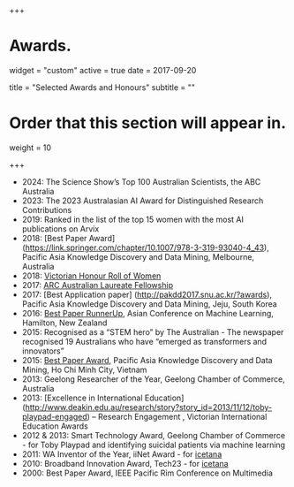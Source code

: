 +++
# Awards.
widget = "custom"
active = true
date = 2017-09-20

title = "Selected Awards and Honours"
subtitle = ""

# Order that this section will appear in.
weight = 10

+++

* 2024: The Science Show’s Top 100 Australian Scientists, the ABC Australia
* 2023: The 2023 Australasian AI Award for Distinguished Research Contributions
* 2019: Ranked in the list of the top 15 women with the most AI publications on Arvix
* 2018: [Best Paper Award] (https://link.springer.com/chapter/10.1007/978-3-319-93040-4_43), Pacific Asia Knowledge Discovery and Data Mining, Melbourne, Australia
* 2018: [Victorian Honour Roll of Women](https://www.premier.vic.gov.au/twenty-victorian-women-awarded-prestigious-honour/)
* 2017: [ARC Australian Laureate Fellowship](http://www.arc.gov.au/2017-laureate-profile-professor-svetha-venkatesh)
* 2017: [Best Application paper] (http://pakdd2017.snu.ac.kr/?awards), Pacific Asia Knowledge Discovery and Data Mining, Jeju, South Korea
* 2016: [Best Paper RunnerUp](http://www.acml-conf.org/2016), Asian Conference on Machine Learning, Hamilton, New Zealand
* 2015: Recognised as a “STEM hero” by The Australian - The newspaper recognised 19 Australians who have “emerged as transformers and innovators”
* 2015: [Best Paper Award](http://www.pakdd2015.jvn.edu.vn/index.php/awards/best-paper-awards), Pacific Asia Knowledge Discovery and Data Mining, Ho Chi Minh City, Vietnam
* 2013: Geelong Researcher of the Year, Geelong Chamber of Commerce, Australia
* 2013: [Excellence in International Education] (http://www.deakin.edu.au/research/story?story_id=2013/11/12/toby-playpad-engaged) – Research Engagement , Victorian International Education Awards
* 2012 & 2013: Smart Technology Award, Geelong Chamber of Commerce - for Toby Playpad and identifying suicidal patients via machine learning
* 2011: WA Inventor of the Year, iiNet Award - for [icetana](https://icetana.com/)
* 2010: Broadband Innovation Award, Tech23 - for [icetana](https://icetana.com/)
* 2000: Best Paper Award, IEEE Pacific Rim Conference on Multimedia
